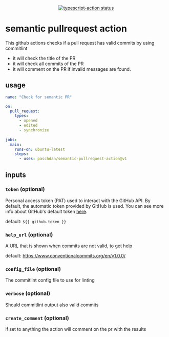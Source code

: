 <p align="center">
  <a href="https://github.com/paschdan/semantic-pullrequest-action/actions"><img alt="typescript-action status" src="https://github.com/paschdan/semantic-pullrequest-action/workflows/build-test/badge.svg"></a>
</p>

# semantic pullrequest action

This github actions checks if a pull request has valid commits by using commitlint

* it will check the title of the PR
* it will check all commits of the PR
* it will comment on the PR if invalid messages are found.

## usage

```yaml
name: "Check for semantic PR"

on: 
  pull_request:
    types:
      - opened
      - edited
      - synchronize
        
jobs:
  main:
    runs-on: ubuntu-latest
    steps:
      - uses: paschdan/semantic-pullrequest-action@v1
```

## inputs

### `token` (optional)

Personal access token (PAT) used to interact with the GitHub API.
By default, the automatic token provided by GitHub is used.
You can see more info about GitHub's default token [here](https://docs.github.com/en/actions/configuring-and-managing-workflows/authenticating-with-the-github_token).

default: `${{ github.token }}`

### `help_url` (optional)

A URL that is shown when commits are not valid, to get help

default: https://www.conventionalcommits.org/en/v1.0.0/

### `config_file` (optional)

The commitlint config file to use for linting

### `verbose` (optional)

Should commitlint output also valid commits

### `create_comment` (optional)

if set to anything the action will comment on the pr with the results
